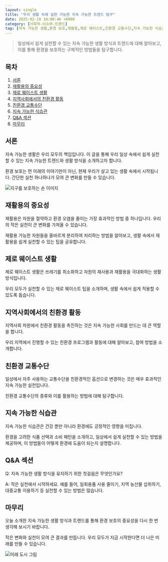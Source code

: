 ```yaml
---
layout: single
title: "우리 생활 속에 실현 가능한 지속 가능한 트렌드 탐구"
date: 2025-02-10 10:00:46 +0900
category: [사회적-이슈와-트렌드]
tag: [지속 가능한 생활,환경 보호,재활용,제로 웨이스트,친환경 교통수단,지속 가능한 식습관]
---
```

  
> 일상에서 쉽게 실천할 수 있는 지속 가능한 생활 방식과 트렌드에 대해 알아보고, 이를 통해 환경을 보호하는 구체적인 방법들을 탐구합니다.

## 목차
1. [서론](#서론)
2. [재활용의 중요성](#재활용의-중요성)
3. [제로 웨이스트 생활](#제로-웨이스트-생활)
4. [지역사회에서의 친환경 활동](#지역사회에서의-친환경-활동)
5. [친환경 교통수단](#친환경-교통수단)
6. [지속 가능한 식습관](#지속-가능한-식습관)
7. [Q&A 섹션](#qa-섹션)
8. [마무리](#마무리)

## 서론

지속 가능한 생활은 우리 모두의 책임입니다. 이 글을 통해 우리 일상 속에서 쉽게 실천할 수 있는 지속 가능한 트렌드와 생활 방식을 소개하고자 합니다.


환경 보호는 먼 미래의 이야기만이 아닌, 현재 우리가 살고 있는 생활 속에서 시작됩니다. 간단한 실천 하나하나가 모여 큰 변화를 만들 수 있습니다.


![지구를 보호하는 손 이미지](undefined)



## 재활용의 중요성

재활용은 자원을 절약하고 환경 오염을 줄이는 가장 효과적인 방법 중 하나입니다. 우리의 작은 실천이 큰 변화를 가져올 수 있습니다.


재활용 가능한 자원들을 올바르게 분리하여 처리하는 방법을 알아보고, 생활 속에서 재활용을 쉽게 실천할 수 있는 팁을 공유합니다.



## 제로 웨이스트 생활

제로 웨이스트 생활은 쓰레기를 최소화하고 자원의 재사용과 재활용을 극대화하는 생활 방식입니다.


우리 모두가 실천할 수 있는 제로 웨이스트 팁을 소개하며, 생활 속에서 쉽게 적용할 수 있도록 돕습니다.



## 지역사회에서의 친환경 활동

지역사회 차원에서 친환경 활동을 촉진하는 것은 지속 가능한 사회를 만드는 데 큰 역할을 합니다.


우리 지역에서 진행할 수 있는 친환경 프로그램과 활동에 대해 알아보고, 참여 방법을 소개합니다.



## 친환경 교통수단

일상에서 자주 사용하는 교통수단을 친환경적인 옵션으로 변경하는 것은 매우 효과적인 지속 가능한 실천입니다.


친환경 교통수단의 종류와 이를 활용하는 방법에 대해 탐구합니다.



## 지속 가능한 식습관

지속 가능한 식습관은 건강 뿐만 아니라 환경에도 긍정적인 영향을 미칩니다.


환경을 고려한 식품 선택과 소비 패턴을 소개하고, 일상에서 쉽게 실천할 수 있는 방법을 제공하며, 이 방법들이 어떻게 환경에 도움이 되는지 설명합니다.



## Q&A 섹션

Q: 지속 가능한 생활 방식을 유지하기 위한 첫걸음은 무엇인가요?


A: 작은 실천에서 시작하세요. 예를 들어, 일회용품 사용 줄이기, 지역 농산물 섭취하기, 대중교통 이용하기 등 실천할 수 있는 방법은 많습니다.



## 마무리

오늘 소개한 지속 가능한 생활 방식과 트렌드를 통해 환경 보호의 중요성을 다시 한 번 생각해 보시기 바랍니다.


작은 변화와 실천이 모여 큰 결과를 만듭니다. 우리 모두가 지금 시작한다면 더 나은 미래를 만들 수 있습니다.


![미래 도시 그림](undefined)

